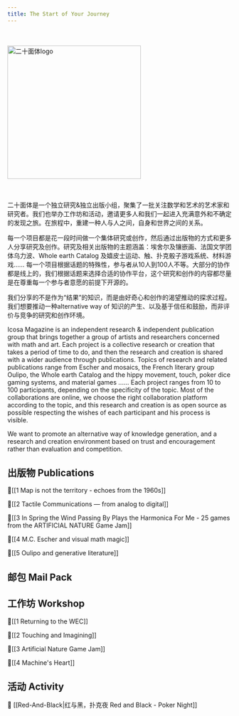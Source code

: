 ```yaml
---
title: The Start of Your Journey
---
```

<br><br>
<img src="https://icosa-magazine.notion.site/image/https%3A%2F%2Fprod-files-secure.s3.us-west-2.amazonaws.com%2Ffb267f4b-7da1-4fc8-aa87-85ffd1f9aafc%2F1f9387a0-6a3a-4180-8b76-e40cde079f0e%2FPasted_image_20240326174437.png?table=block&id=3609835e-56b6-4b61-beb6-4ba85b03509c&spaceId=fb267f4b-7da1-4fc8-aa87-85ffd1f9aafc&width=990&userId=&cache=v2" alt="二十面体logo" width="300px" class="centerImg">

<br><br>
二十面体是一个独立研究&独立出版小组，聚集了一批关注数学和艺术的艺术家和研究者。我们也举办工作坊和活动，邀请更多人和我们一起进入充满意外和不确定的发现之旅。在旅程中，重建一种人与人之间，自身和世界之间的关系。

每一个项目都是花一段时间做一个集体研究或创作，然后通过出版物的方式和更多人分享研究及创作。研究及相关出版物的主题涵盖：埃舍尔及镶嵌画、法国文学团体乌力波、Whole earth Catalog 及嬉皮士运动、触、扑克骰子游戏系统、材料游戏…… 每一个项目根据话题的特殊性，参与者从10人到100人不等。大部分的协作都是线上的，我们根据话题来选择合适的协作平台，这个研究和创作的内容都尽量是在尊重每一个参与者意愿的前提下开源的。

我们分享的不是作为“结果”的知识，而是由好奇心和创作的渴望推动的探求过程。我们想要推动一种alternative way of 知识的产生、以及基于信任和鼓励，而非评价与竞争的研究和创作环境。

Icosa Magazine is an independent research & independent publication group that brings together a group of artists and researchers concerned with math and art. Each project is a collective research or creation that takes a period of time to do, and then the research and creation is shared with a wider audience through publications. Topics of research and related publications range from Escher and mosaics, the French literary group Oulipo, the Whole earth Catalog and the hippy movement, touch, poker dice gaming systems, and material games ...... Each project ranges from 10 to 100 participants, depending on the specificity of the topic. Most of the collaborations are online, we choose the right collaboration platform according to the topic, and this research and creation is as open source as possible respecting the wishes of each participant and his process is visible.

We want to promote an alternative way of knowledge generation, and a research and creation environment based on trust and encouragement rather than evaluation and competition.

## 出版物 Publications
🌟[[1  Map is not the territory - echoes from the 1960s]]

🌟[[2  Tactile Communications — from analog to digital]]

🌟[[3   In Spring the Wind Passing By Plays the Harmonica For Me - 25 games from the ARTIFICIAL NATURE Game Jam]]

🌟[[4  M.C. Escher and visual math magic]]

🌟[[5 Oulipo and generative literature]]

## 邮包 Mail Pack



## 工作坊 Workshop 

🌲[[1 Returning to the WEC]]

🌲[[2 Touching and Imagining]]

🌲[[3 Artificial Nature Game Jam]]

🌲[[4 Machine's Heart]]

## 活动 Activity

🍊 [[Red-And-Black|红与黑，扑克夜 Red and Black - Poker Night]]